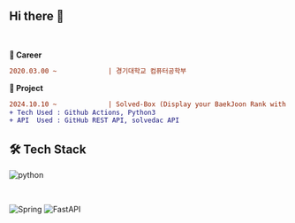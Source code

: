 ## Hi there 👋
<br>

**💼 Career**

```diff
2020.03.00 ~             | 경기대학교 컴퓨터공학부
```

**🎯 Project**

```diff
2024.10.10 ~             | Solved-Box (Display your BaekJoon Rank with solved.ac)
+ Tech Used : Github Actions, Python3
+ API  Used : GitHub REST API, solvedac API
```

## **🛠️ Tech Stack**
<!-- language-->
![python](https://img.shields.io/badge/python-3776AB?style=for-the-badge&logo=python&logoColor=white)

<br>

<!-- Framework-->
![Spring](https://img.shields.io/badge/Spring-ED8B00?style=for-the-badge&logo=spring&logoColor=white)
![FastAPI](https://img.shields.io/badge/FastAPI-005571?style=for-the-badge&logo=fastapi)

<br>

<!-- Database -->

